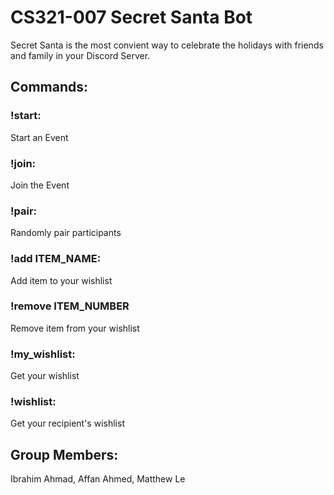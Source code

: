 # CS321-007 Secret Santa Bot

Secret Santa is the most convient way to celebrate the holidays with friends and family in your Discord Server.

## Commands:

### !start:
Start an Event

### !join:
Join the Event

### !pair:
Randomly pair participants

### !add ITEM_NAME:
Add item to your wishlist

### !remove ITEM_NUMBER
Remove item from your wishlist

### !my_wishlist:
Get your wishlist

### !wishlist:
Get your recipient's wishlist

## Group Members: 
Ibrahim Ahmad, Affan Ahmed, Matthew Le

